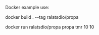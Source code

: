Docker example use:

docker build . --tag ralatsdio/propa

docker run ralatsdio/propa propa tmr 10 10
